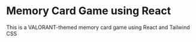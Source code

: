 # Memory Card Game using React

This is a VALORANT-themed memory card game using React and Tailwind CSS

